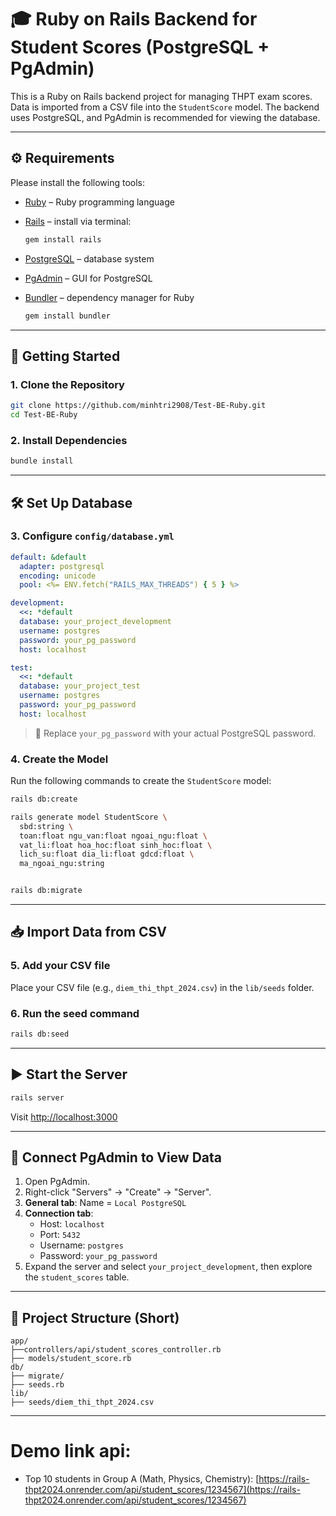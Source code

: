 # 🎓 Ruby on Rails Backend for Student Scores (PostgreSQL + PgAdmin)

This is a Ruby on Rails backend project for managing THPT exam scores. Data is imported from a CSV file into the `StudentScore` model. The backend uses PostgreSQL, and PgAdmin is recommended for viewing the database.

---

## ⚙️ Requirements

Please install the following tools:

- [Ruby](https://rubyinstaller.org/) – Ruby programming language
- [Rails](https://rubyonrails.org/) – install via terminal:

  ```bash
  gem install rails
  ```

- [PostgreSQL](https://www.postgresql.org/download/) – database system
- [PgAdmin](https://www.pgadmin.org/download/) – GUI for PostgreSQL
- [Bundler](https://bundler.io/) – dependency manager for Ruby

  ```bash
  gem install bundler
  ```
---

## 🚀 Getting Started

### 1. Clone the Repository

```bash
git clone https://github.com/minhtri2908/Test-BE-Ruby.git
cd Test-BE-Ruby
```

### 2. Install Dependencies

```bash
bundle install
```

---

## 🛠 Set Up Database

### 3. Configure `config/database.yml`

```yaml
default: &default
  adapter: postgresql
  encoding: unicode
  pool: <%= ENV.fetch("RAILS_MAX_THREADS") { 5 } %>

development:
  <<: *default
  database: your_project_development
  username: postgres
  password: your_pg_password
  host: localhost

test:
  <<: *default
  database: your_project_test
  username: postgres
  password: your_pg_password
  host: localhost
```

> 🔐 Replace `your_pg_password` with your actual PostgreSQL password.

### 4. Create the Model

Run the following commands to create the `StudentScore` model:

```bash
rails db:create

rails generate model StudentScore \
  sbd:string \
  toan:float ngu_van:float ngoai_ngu:float \
  vat_li:float hoa_hoc:float sinh_hoc:float \
  lich_su:float dia_li:float gdcd:float \
  ma_ngoai_ngu:string


rails db:migrate
```

---

## 📥 Import Data from CSV

### 5. Add your CSV file

Place your CSV file (e.g., `diem_thi_thpt_2024.csv`) in the `lib/seeds` folder.

### 6. Run the seed command

```bash
rails db:seed
```

---

## ▶️ Start the Server

```bash
rails server
```

Visit [http://localhost:3000](http://localhost:3000)

---

## 🐘 Connect PgAdmin to View Data

1. Open PgAdmin.
2. Right-click "Servers" → "Create" → "Server".
3. **General tab**: Name = `Local PostgreSQL`
4. **Connection tab**:
   - Host: `localhost`
   - Port: `5432`
   - Username: `postgres`
   - Password: `your_pg_password`
5. Expand the server and select `your_project_development`, then explore the `student_scores` table.

---

## 📂 Project Structure (Short)

```
app/
├──controllers/api/student_scores_controller.rb
├── models/student_score.rb
db/
├── migrate/
├── seeds.rb
lib/
├── seeds/diem_thi_thpt_2024.csv
```

---

# Demo link api: 

- Top 10 students in Group A (Math, Physics, Chemistry):
[https://rails-thpt2024.onrender.com/api/student_scores/1234567](https://rails-thpt2024.onrender.com/api/student_scores/1234567)
